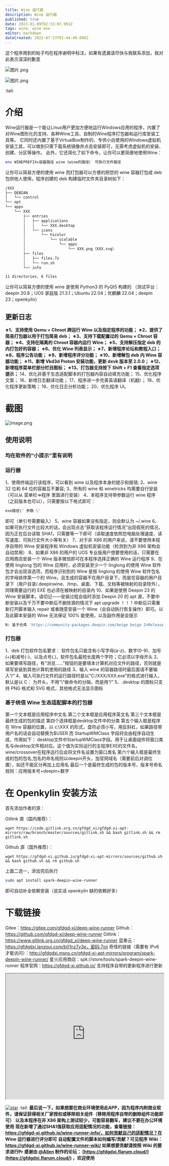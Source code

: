 ```yaml
---
title: Wine 运行器
description: Wine 运行器
published: true
date: 2023-01-09T02:53:07.991Z
tags: wine, wine exe
editor: markdown
dateCreated: 2022-07-23T01:44:40.008Z
---
```


这个程序用到的帖子均在程序谢明中标注，如果有遗漏请尽快与我联系添加，我对此表示深深的歉意

![图片.png](https://storage.deepin.org/thread/202212112154463787_图片.png)

![图片.png](https://storage.deepin.org/thread/202212112155056532_图片.png)

:tail:

# 介绍

Wine运行器是一个能让Linux用户更加方便地运行Windows应用的程序，内置了对Wine图形化的支持、各种Wine工具、自制的Wine程序打包器和运行库安装工具等。
它同时还内置了基于VirtualBox制作的、专供小白使用的Windows虚拟机安装工具，可以做到只需下载系统镜像并点击安装即可，无需考虑虚拟机的安装、创建、分区等操作。
此外，它还简化了如下命令，让你可以更简便地使用Wine：

```bash
env WINEPREFIX=容器路径 wine（wine的路径） 可执行文件路径
```

让你可以简易方便的使用 wine
而打包器可以方便的把您的 wine 容器打包成 deb 包供他人使用，程序创建的 deb 构建临时文件夹目录树如下：

```bash
/XXX
├── DEBIAN
│   └── control
└── opt
└── apps
    └── XXX
        ├── entries
        │   ├── applications
        │   │   └── XXX.desktop
        │   └── icons
        │       └── hicolor
        │           └── scalable
        │               └── apps
        │                   └── XXX.png（XXX.svg）
        ├── files
        │   ├── files.7z
        │   └── run.sh
        └── info

11 directories, 6 files
```

让你可以简易方便的使用 wine
是使用 Python3 的 PyQt5 构建的
（测试平台：deepin 20.8；UOS 家庭版 21.3.1；Ubuntu 22.04；优麒麟 22.04；deepin 23；openkylin）

## 更新日志

**※1、支持使用 Qemu + Chroot 跨运行 Wine 以及指定程序的功能；**
**※2、提供了简易打包器以用于打包简易 deb；**
**※3、支持下载配置过的 Qemu + Chroot 容器；**
**※4、支持在隔离的 Chroot 容器内运行 Wine；**
**※5、支持解压指定 deb 的内打包好的容器；**
**※6、优化 Wine 列表显示；**
**※7、新增程序论坛和教程入口；**
**※8、程序公告功能；**
**※9、新增程序评分功能；**
**※10、新增解包 deb 内 Wine 容器功能；**
**※11、新增 Vkd3d Proton 安装功能，更新 dxvk 版本至 2.0.0；**
**※12、新增程序菜单栏部分栏目图标；**
**※13、打包器支持按下 Shift + F1 查看指定选项提示；**
14、优化非基于生态适配脚本的打包器内容自动填充功能；
15、优化程序文案；
16、新增日志翻译功能；
17、程序进一步完善英语翻译（机翻）；
18、优化程序更新策略；
19、优化日志分析功能；
20、优化程序 UI。

# 截图

![image.png](https://storage.deepin.org/thread/202212102108356218_image.png)

## 使用说明

### 均在软件的“小提示”里有说明

### 运行器

1、使用终端运行该程序，可以看到 wine 以及程序本身的提示和报错;
2、wine 32 位和 64 位的容器互不兼容;
3、所有的 wine 和 winetricks 均需要自行安装（可以从 菜单栏=>程序 里面进行安装）
4、本程序支持带参数运行 wine 程序（之前版本也可以），只需要按以下格式即可：

```bash
exe路径\' 参数 \'
```

即可（单引号需要输入）
5、wine 容器如果没有指定，则会默认为 ~/.wine
6、如果可执行文件比较大的话，会出现点击“获取该程序运行情况”出现假死的情况，因为正在后台读取 SHA1，只需要等一下即可（读取速度依照您电脑处理速度、读写速度、可执行文件大小等有关）
7、对于非 X86 的用户来说，请不要使用本程序自带的 Wine 安装程序和 Windows 虚拟机安装功能（检测到为非 X86 架构会自动禁用）
8、如果非 X86 的用户的 UOS 专业版用户想要使用的话，只需要在应用商店安装一个 Wine 版本微信即可在本程序选择正确的 Wine 运行程序
9、在使用 linglong 包的 Wine 应用时，必须安装至少一个 linglong 的使用 Wine 软件包才会出现该选项，而程序识别到的 Wine 是按 linglong 的使用 Wine 软件包名的字母排序第一个的 Wine，且生成的容器不在用户目录下，而是在容器的用户目录下（用户目录/.deepinwine、/tmp、桌面、下载、文档等被映射的目录除外），同理需要运行的 EXE 也必须在被映射的目录内
10、如果是使用 Deepin 23 的 Wine 安装脚本，请切记——安装过程会临时添加 Deepin 20 的 apt 源，不要中断安装以及千万不要中断后不删除源的情况下 apt upgrade ！！！中断后只需重新打开脚本输入 repair 或者随意安装一个 Wine（会自动执行恢复操作）即可。以及此脚本安装的 Wine 无法保证 100% 能使用，以及副作用是会提示

```bash
N: 鉴于仓库 'https://community-packages.deepin.com/beige beige InRelease' 不支持 'i386' 体系结构，跳过配置文件 'main/binary-i386/Packages' 的获取。
```

### 打包器

1、deb 打包软件包名要求：
软件包名只能含有小写字母(a-z)、数字(0-9)、加号(+)和减号(-)、以及点号(.)，软件包名最短长度两个字符；它必须以字母开头
2、如果要填写路径，有“浏览……”按钮的是要填本计算机对应文件的路径，否则就是填写安装到其他计算机使用的路径
3、输入 wine 的容器路径时最后面请不要输入“/”
4、输入可执行文件的运行路径时是以“C:/XXX/XXX.exe”的格式进行输入，默认是以 C： 为开头，不用“\”做命令的分隔，而是用“/”
5、.desktop 的图标只支持 PNG 格式和 SVG 格式，其他格式无法显示图标

### 基于统信 Wine 生态适配脚本的打包器

第一个文本框是应用程序中文名
第二个文本框是应用程序英文名
第三个文本框是最终生成的包的描述
第四个选择框是desktop文件中的分类
第五个输入框是程序在 Wine 容器的位置，以 c:\\XXX 的形式，盘符必须小写，用反斜杠，如果路径带用户名的话会自动替换为$USER
而 StartupWMClass 字段将会由程序自动生成，作用如下：
desktop文件中StartupWMClass字段。用于让桌面组件将窗口类名与desktop文件相对应。这个值为实际运行的主程序EXE的文件名，wine/crossover在程序运行后会将文件名设置为窗口类名
第六个输入框是最终生成的包的包名,包名的命名规则以deepin开头，加官网域名（需要前后对调位置），如还不能区分再加上应用名
最后一个是最终生成的包的版本号，版本号命名规则：应用版本号+deepin+数字

# 在 Openkylin 安装方法

首先添加作者的源：

Gitlink 源（国内推荐）：

```
wget https://code.gitlink.org.cn/gfdgd_xi/gfdgd-xi-apt-mirrors/raw/branch/master/sources/gitlink.sh && bash gitlink.sh && rm gitlink.sh
```

Github 源（国外推荐）：

```
wget https://gfdgd-xi.github.io/gfdgd-xi-apt-mirrors/sources/github.sh && bash github.sh && rm github.sh
```

上面二选一，添加完后执行

```bash
sudo apt install spark-deepin-wine-runner
```

即可自动补全依赖安装（说实话 openkylin 缺的依赖好多）

# 下载链接

Gitee：https://gitee.com/gfdgd-xi/deep-wine-runner
Github：https://github.com/gfdgd-xi/deep-wine-runner
Gitlink：https://www.gitlink.org.cn/gfdgd_xi/deep-wine-runner
蓝奏云：https://gfdgdxi.lanzouj.com/b01nz7y3e，密码:7oii
奇怪的链接（需要有 IPv6 才能访问）：http://gfdgdxi.msns.cn/gfdgd-xi-apt-mirrors/program/spark-deepin-wine-runner/
星火应用商店：spk://store/tools/spark-deepin-wine-runner
程序官网：https://gfdgd-xi.github.io/
支持程序自带的更新程序进行更新

<iframe src="https://deepin-community-store.gitee.io/spk-resolv/?spk=spk://store/tools/spark-deepin-wine-runner" height="400" width="100%" border="0"></iframe>

[![star](https://gitee.com/gfdgd-xi/deep-wine-runner/badge/star.svg?theme=dark)](https://gitee.com/gfdgd-xi/deep-wine-runner/stargazers)
:tail:
**最后说一下，如果想要在商业环境使用此APP，因为程序内附商业软件，请保证获得相关厂家授权或移除相关组件（移除用程序自带的删除组件功能即可）**
**以及本程序在非 X86 架构上测试较少，可能容易翻车，建议不要在办公环境使用**
**现在新增了通过SHA1值获取应用适配情况的功能，查看链接：https://gfdgd-xi.github.io/wine-runner-info/，如何贡献自己的适配情况？在 Wine 运行器进行评分即可**
**自动配置文件的脚本如何编写/贡献？可见程序 Wiki：https://gfdgd-xi.github.io/wine-runner-wiki/ 如果想要贡献请按照 Wiki 的要求进行Pr**
**感谢由 [@Allen](https://bbs.deepin.org/user/290514) 制作的论坛： [https://gfdgdxi.flarum.cloud/](https://gfdgdxi.flarum.cloud/) ，欢迎使用**

